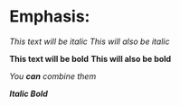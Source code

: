 # Emphasis:

*This text will be italic*
_This will also be italic_

**This text will be bold**
__This will also be bold__

_You **can** combine them_

***Italic Bold***
